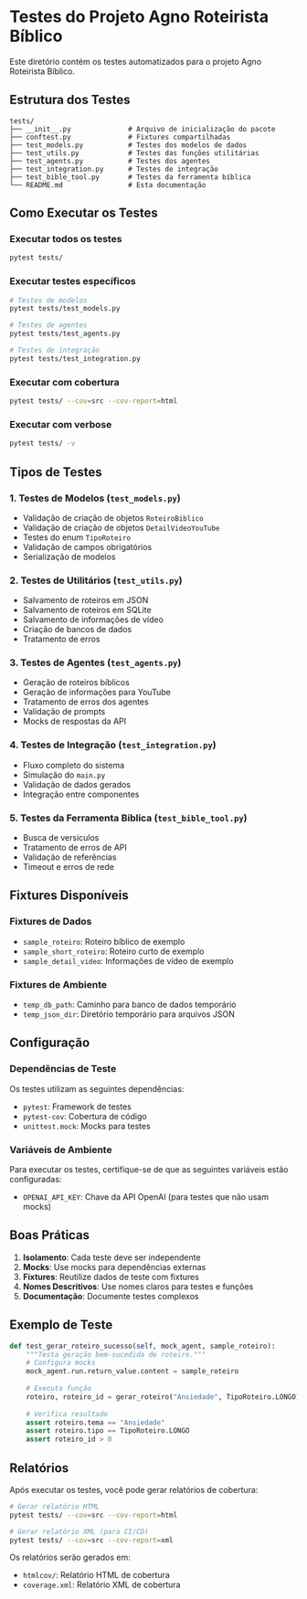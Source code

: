 # Testes do Projeto Agno Roteirista Bíblico

Este diretório contém os testes automatizados para o projeto Agno Roteirista Bíblico.

## Estrutura dos Testes

```
tests/
├── __init__.py              # Arquivo de inicialização do pacote
├── conftest.py              # Fixtures compartilhadas
├── test_models.py           # Testes dos modelos de dados
├── test_utils.py            # Testes das funções utilitárias
├── test_agents.py           # Testes dos agentes
├── test_integration.py      # Testes de integração
├── test_bible_tool.py       # Testes da ferramenta bíblica
└── README.md                # Esta documentação
```

## Como Executar os Testes

### Executar todos os testes
```bash
pytest tests/
```

### Executar testes específicos
```bash
# Testes de modelos
pytest tests/test_models.py

# Testes de agentes
pytest tests/test_agents.py

# Testes de integração
pytest tests/test_integration.py
```

### Executar com cobertura
```bash
pytest tests/ --cov=src --cov-report=html
```

### Executar com verbose
```bash
pytest tests/ -v
```

## Tipos de Testes

### 1. Testes de Modelos (`test_models.py`)
- Validação de criação de objetos `RoteiroBiblico`
- Validação de criação de objetos `DetailVideoYouTube`
- Testes do enum `TipoRoteiro`
- Validação de campos obrigatórios
- Serialização de modelos

### 2. Testes de Utilitários (`test_utils.py`)
- Salvamento de roteiros em JSON
- Salvamento de roteiros em SQLite
- Salvamento de informações de vídeo
- Criação de bancos de dados
- Tratamento de erros

### 3. Testes de Agentes (`test_agents.py`)
- Geração de roteiros bíblicos
- Geração de informações para YouTube
- Tratamento de erros dos agentes
- Validação de prompts
- Mocks de respostas da API

### 4. Testes de Integração (`test_integration.py`)
- Fluxo completo do sistema
- Simulação do `main.py`
- Validação de dados gerados
- Integração entre componentes

### 5. Testes da Ferramenta Bíblica (`test_bible_tool.py`)
- Busca de versículos
- Tratamento de erros de API
- Validação de referências
- Timeout e erros de rede

## Fixtures Disponíveis

### Fixtures de Dados
- `sample_roteiro`: Roteiro bíblico de exemplo
- `sample_short_roteiro`: Roteiro curto de exemplo
- `sample_detail_video`: Informações de vídeo de exemplo

### Fixtures de Ambiente
- `temp_db_path`: Caminho para banco de dados temporário
- `temp_json_dir`: Diretório temporário para arquivos JSON

## Configuração

### Dependências de Teste
Os testes utilizam as seguintes dependências:
- `pytest`: Framework de testes
- `pytest-cov`: Cobertura de código
- `unittest.mock`: Mocks para testes

### Variáveis de Ambiente
Para executar os testes, certifique-se de que as seguintes variáveis estão configuradas:
- `OPENAI_API_KEY`: Chave da API OpenAI (para testes que não usam mocks)

## Boas Práticas

1. **Isolamento**: Cada teste deve ser independente
2. **Mocks**: Use mocks para dependências externas
3. **Fixtures**: Reutilize dados de teste com fixtures
4. **Nomes Descritivos**: Use nomes claros para testes e funções
5. **Documentação**: Documente testes complexos

## Exemplo de Teste

```python
def test_gerar_roteiro_sucesso(self, mock_agent, sample_roteiro):
    """Testa geração bem-sucedida de roteiro."""
    # Configura mocks
    mock_agent.run.return_value.content = sample_roteiro
    
    # Executa função
    roteiro, roteiro_id = gerar_roteiro("Ansiedade", TipoRoteiro.LONGO)
    
    # Verifica resultado
    assert roteiro.tema == "Ansiedade"
    assert roteiro.tipo == TipoRoteiro.LONGO
    assert roteiro_id > 0
```

## Relatórios

Após executar os testes, você pode gerar relatórios de cobertura:

```bash
# Gerar relatório HTML
pytest tests/ --cov=src --cov-report=html

# Gerar relatório XML (para CI/CD)
pytest tests/ --cov=src --cov-report=xml
```

Os relatórios serão gerados em:
- `htmlcov/`: Relatório HTML de cobertura
- `coverage.xml`: Relatório XML de cobertura 